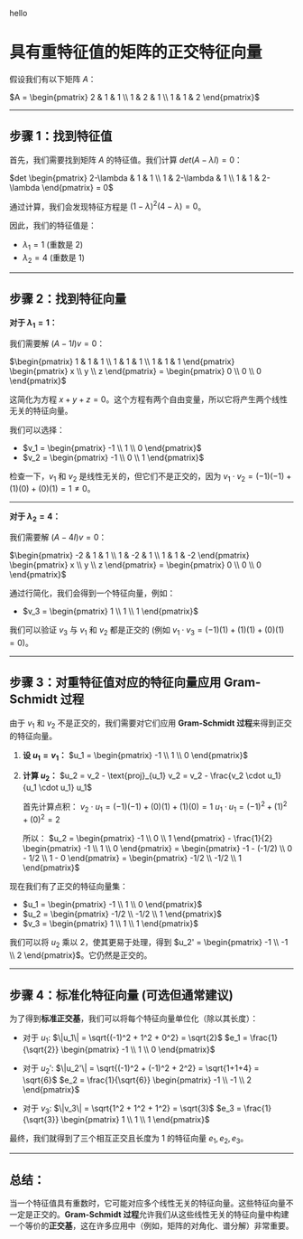 hello
# 具有重特征值的矩阵的正交特征向量

假设我们有以下矩阵 $A$：

$A = \begin{pmatrix} 2 & 1 & 1 \\ 1 & 2 & 1 \\ 1 & 1 & 2 \end{pmatrix}$

---

## **步骤 1：找到特征值**

首先，我们需要找到矩阵 $A$ 的特征值。我们计算 $det(A - \lambda I) = 0$：

$det \begin{pmatrix} 2-\lambda & 1 & 1 \\ 1 & 2-\lambda & 1 \\ 1 & 1 & 2-\lambda \end{pmatrix} = 0$

通过计算，我们会发现特征方程是 $(1-\lambda)^2 (4-\lambda) = 0$。

因此，我们的特征值是：
* $\lambda_1 = 1$ (重数是 2)
* $\lambda_2 = 4$ (重数是 1)

---

## **步骤 2：找到特征向量**

**对于 $\lambda_1 = 1$：**

我们需要解 $(A - 1I)v = 0$：

$\begin{pmatrix} 1 & 1 & 1 \\ 1 & 1 & 1 \\ 1 & 1 & 1 \end{pmatrix} \begin{pmatrix} x \\ y \\ z \end{pmatrix} = \begin{pmatrix} 0 \\ 0 \\ 0 \end{pmatrix}$

这简化为方程 $x + y + z = 0$。这个方程有两个自由变量，所以它将产生两个线性无关的特征向量。

我们可以选择：
* $v_1 = \begin{pmatrix} -1 \\ 1 \\ 0 \end{pmatrix}$
* $v_2 = \begin{pmatrix} -1 \\ 0 \\ 1 \end{pmatrix}$

检查一下，$v_1$ 和 $v_2$ 是线性无关的，但它们不是正交的，因为 $v_1 \cdot v_2 = (-1)(-1) + (1)(0) + (0)(1) = 1 \neq 0$。

---

**对于 $\lambda_2 = 4$：**

我们需要解 $(A - 4I)v = 0$：

$\begin{pmatrix} -2 & 1 & 1 \\ 1 & -2 & 1 \\ 1 & 1 & -2 \end{pmatrix} \begin{pmatrix} x \\ y \\ z \end{pmatrix} = \begin{pmatrix} 0 \\ 0 \\ 0 \end{pmatrix}$

通过行简化，我们会得到一个特征向量，例如：
* $v_3 = \begin{pmatrix} 1 \\ 1 \\ 1 \end{pmatrix}$

我们可以验证 $v_3$ 与 $v_1$ 和 $v_2$ 都是正交的 (例如 $v_1 \cdot v_3 = (-1)(1) + (1)(1) + (0)(1) = 0$)。

---

## **步骤 3：对重特征值对应的特征向量应用 Gram-Schmidt 过程**

由于 $v_1$ 和 $v_2$ 不是正交的，我们需要对它们应用 **Gram-Schmidt 过程**来得到正交的特征向量。

1.  **设 $u_1 = v_1$：**
    $u_1 = \begin{pmatrix} -1 \\ 1 \\ 0 \end{pmatrix}$

2.  **计算 $u_2$：**
    $u_2 = v_2 - \text{proj}_{u_1} v_2 = v_2 - \frac{v_2 \cdot u_1}{u_1 \cdot u_1} u_1$

    首先计算点积：
    $v_2 \cdot u_1 = (-1)(-1) + (0)(1) + (1)(0) = 1$
    $u_1 \cdot u_1 = (-1)^2 + (1)^2 + (0)^2 = 2$

    所以：
    $u_2 = \begin{pmatrix} -1 \\ 0 \\ 1 \end{pmatrix} - \frac{1}{2} \begin{pmatrix} -1 \\ 1 \\ 0 \end{pmatrix} = \begin{pmatrix} -1 - (-1/2) \\ 0 - 1/2 \\ 1 - 0 \end{pmatrix} = \begin{pmatrix} -1/2 \\ -1/2 \\ 1 \end{pmatrix}$

现在我们有了正交的特征向量集：
* $u_1 = \begin{pmatrix} -1 \\ 1 \\ 0 \end{pmatrix}$
* $u_2 = \begin{pmatrix} -1/2 \\ -1/2 \\ 1 \end{pmatrix}$
* $v_3 = \begin{pmatrix} 1 \\ 1 \\ 1 \end{pmatrix}$

我们可以将 $u_2$ 乘以 2，使其更易于处理，得到 $u_2' = \begin{pmatrix} -1 \\ -1 \\ 2 \end{pmatrix}$。它仍然是正交的。

---

## **步骤 4：标准化特征向量 (可选但通常建议)**

为了得到**标准正交基**，我们可以将每个特征向量单位化（除以其长度）：

* 对于 $u_1$: $\|u_1\| = \sqrt{(-1)^2 + 1^2 + 0^2} = \sqrt{2}$
    $e_1 = \frac{1}{\sqrt{2}} \begin{pmatrix} -1 \\ 1 \\ 0 \end{pmatrix}$

* 对于 $u_2'$: $\|u_2'\| = \sqrt{(-1)^2 + (-1)^2 + 2^2} = \sqrt{1+1+4} = \sqrt{6}$
    $e_2 = \frac{1}{\sqrt{6}} \begin{pmatrix} -1 \\ -1 \\ 2 \end{pmatrix}$

* 对于 $v_3$: $\|v_3\| = \sqrt{1^2 + 1^2 + 1^2} = \sqrt{3}$
    $e_3 = \frac{1}{\sqrt{3}} \begin{pmatrix} 1 \\ 1 \\ 1 \end{pmatrix}$

最终，我们就得到了三个相互正交且长度为 1 的特征向量 $e_1, e_2, e_3$。

---

## **总结：**

当一个特征值具有重数时，它可能对应多个线性无关的特征向量。这些特征向量不一定是正交的。**Gram-Schmidt 过程**允许我们从这些线性无关的特征向量中构建一个等价的**正交基**，这在许多应用中（例如，矩阵的对角化、谱分解）非常重要。